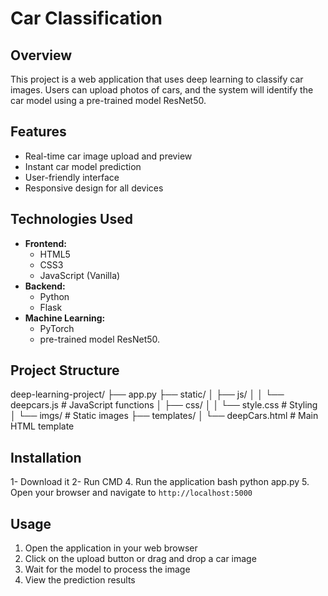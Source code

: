 # Car Classification 

## Overview
This project is a web application that uses deep learning to classify car images. Users can upload photos of cars, and the system will identify the car model using a pre-trained model ResNet50.
## Features
- Real-time car image upload and preview
- Instant car model prediction
- User-friendly interface
- Responsive design for all devices
## Technologies Used
- **Frontend:**
  - HTML5
  - CSS3
  - JavaScript (Vanilla)
- **Backend:**
  - Python
  - Flask
- **Machine Learning:**
  - PyTorch 
  - pre-trained model ResNet50.
## Project Structure
deep-learning-project/
├── app.py 
├── static/
│ ├── js/
│ │ └── deepcars.js # JavaScript functions
│ ├── css/
│ │ └── style.css # Styling
│ └── imgs/ # Static images
├── templates/
│ └── deepCars.html # Main HTML template
## Installation
1- Download it 
2- Run CMD 
4. Run the application
bash
python app.py
5. Open your browser and navigate to `http://localhost:5000`
## Usage
1. Open the application in your web browser
2. Click on the upload button or drag and drop a car image
3. Wait for the model to process the image
4. View the prediction results




